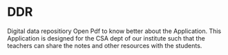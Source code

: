 # DDR
Digital data repositiory
Open Pdf to know better about the Application. This Application is designed for the CSA dept of our institute such that the teachers can share the notes and other resources with the students.
